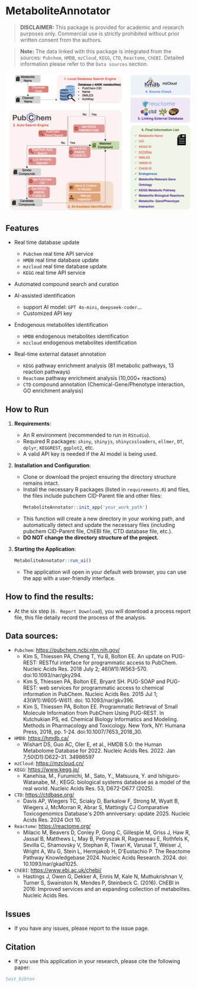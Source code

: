 # MetaboliteAnnotator

> **DISCLAIMER:** This package is provided for academic and research purposes only. Commercial use is strictly prohibited without prior written consent from the authors.

> **Note:** The data linked with this package is integrated from the sources: `Pubchem`, `HMDB`, `mzCloud`, `KEGG`, `CTD`, `Reactome`, `ChEBI`. Detailed information please refer to the `Data sources` section.

<img src="inst/www/roadmap.png" alt="MetaboliteAnnotator Workflow" width="1000" />

## Features
- Real time database update
  - `Pubchem` real time API service
  - `HMDB` real time database update
  - `mzcloud` real time database update
  - `KEGG` real time API service
- Automated compound search and curation

- AI-assisted identification
  - support AI model: `GPT 4o-mini`, `deepseek-coder`...
  - Customized API key

- Endogenous metabolites identification
  - `HMDB` endogenous metabolites identification
  - `mzcloud` endogenous metabolites identification 

- Real-time external dataset annotation
  - `KEGG` pathway enrichment analysis (81 metabolic pathways, 13 reaction pathways)
  - `Reactome` pathway enrichment analysis (10,000+ reactions)
  - `CTD` compound annotation (Chemical-Gene/Phenotype interaction, GO enrichment analysis)
  

## How to Run

1. **Requirements**:
   - An R environment (recommended to run in `RStudio`).
   - Required R packages: `shiny`, `shinyjs`, `shinycssloaders`, `ellmer`, `DT`, `dplyr`, `KEGGREST`, `ggplot2`, etc. 
   - A valid API key is needed if the AI model is being used.

2. **Installation and Configuration**:
   - Clone or download the project ensuring the directory structure remains intact.
   - Install the necessary R packages (listed in `requirements.R`) and files, the files include pubchem CID-Parent file and other files:
     ```r
     MetaboliteAnnotator::init_app('your_work_path')
     ```
    - This function will create a new directory in your working path, and automatically detect and update the necessary files (including pubchem CID-Parent file, ChEBI file, CTD database file,  etc.).
   - **DO NOT change the directory structure of the project.**

3. **Starting the Application**:
     ```r
     MetaboliteAnnotator::run_ui()
     ```
   - The application will open in your default web browser, you can use the app with a user-friendly interface.


## How to find the results:
- At the six step (`6. Report Download`), you will download a process report file, this file detaily record the process of the analysis.

## Data sources:

- `Pubchem`: https://pubchem.ncbi.nlm.nih.gov/
  - Kim S, Thiessen PA, Cheng T, Yu B, Bolton EE. An update on PUG-REST: RESTful interface for programmatic access to PubChem. Nucleic Acids Res. 2018 July 2; 46(W1):W563-570. doi:10.1093/nar/gky294.
  - Kim S, Thiessen PA, Bolton EE, Bryant SH. PUG-SOAP and PUG-REST: web services for programmatic access to chemical information in PubChem. Nucleic Acids Res. 2015 Jul 1; 43(W1):W605-W611. doi: 10.1093/nar/gkv396.
  - Kim S, Thiessen PA, Bolton EE. Programmatic Retrieval of Small Molecule Information from PubChem Using PUG-REST. In Kutchukian PS, ed. Chemical Biology Informatics and Modeling. Methods in Pharmacology and Toxicology. New York, NY: Humana Press, 2018, pp. 1-24. doi:10.1007/7653_2018_30.
- `HMDB`: https://hmdb.ca/
  - Wishart DS, Guo AC, Oler E, et al., HMDB 5.0: the Human Metabolome Database for 2022. Nucleic Acids Res. 2022. Jan 7;50(D1):D622–31. 34986597
- `mzCloud`: https://mzcloud.cn/
- `KEGG`: https://www.kegg.jp/
  - Kanehisa, M., Furumichi, M., Sato, Y., Matsuura, Y. and Ishiguro-Watanabe, M.; KEGG: biological systems database as a model of the real world. Nucleic Acids Res. 53, D672-D677 (2025).
- `CTD`: https://ctdbase.org/
  - Davis AP, Wiegers TC, Sciaky D, Barkalow F, Strong M, Wyatt B, Wiegers J, McMorran R, Abrar S, Mattingly CJ Comparative Toxicogenomics Database's 20th anniversary: update 2025. Nucleic Acids Res. 2024 Oct 10.
- `Reactome`: https://reactome.org/
  - Milacic M, Beavers D, Conley P, Gong C, Gillespie M, Griss J, Haw R, Jassal B, Matthews L, May B, Petryszak R, Ragueneau E, Rothfels K, Sevilla C, Shamovsky V, Stephan R, Tiwari K, Varusai T, Weiser J, Wright A, Wu G, Stein L, Hermjakob H, D'Eustachio P. The Reactome Pathway Knowledgebase 2024. Nucleic Acids Research. 2024. doi: 10.1093/nar/gkad1025.
- `ChEBI`: https://www.ebi.ac.uk/chebi/
  - Hastings J, Owen G, Dekker A, Ennis M, Kale N, Muthukrishnan V, Turner S, Swainston N, Mendes P, Steinbeck C. (2016). ChEBI in 2016: Improved services and an expanding collection of metabolites. Nucleic Acids Res.

## Issues
- If you have any issues, please report to the issue page.

## Citation
- If you use this application in your research, please cite the following paper:

```bibtex
test_bibtex
```
